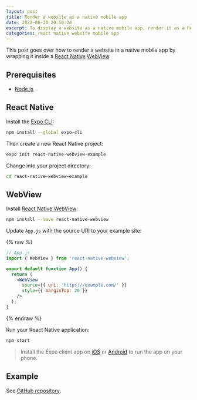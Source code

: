 ```yaml
---
layout: post
title: Render a website as a native mobile app
date: 2022-06-20 20:56:28
excerpt: To display a website as a native mobile app, render it as a React Native WebView.
categories: react native website mobile app
---
```


This post goes over how to render a website in a native mobile app by wrapping it inside a [React Native](https://reactnative.dev/) [WebView](https://docs.expo.dev/versions/latest/sdk/webview/).

## Prerequisites

- [Node.js](https://nodejs.org/)

## React Native

Install the [Expo CLI](https://reactnative.dev/docs/environment-setup):

```sh
npm install --global expo-cli
```

Then create a new React Native project:

```sh
expo init react-native-webview-example
```

Change into your project directory:

```sh
cd react-native-webview-example
```

## WebView

Install [React Native WebView](https://www.npmjs.com/package/react-native-webview):

```sh
npm install --save react-native-webview
```

Update `App.js` with the source URI to your example site:

{% raw %}

```jsx
// App.js
import { WebView } from 'react-native-webview';

export default function App() {
  return (
    <WebView
      source={{ uri: 'https://example.com/' }}
      style={{ marginTop: 20 }}
    />
  );
}
```

{% endraw %}

Run your React Native application:

```sh
npm start
```

> Install the Expo client app on [iOS](https://apps.apple.com/us/app/expo-go/id982107779) or [Android](https://play.google.com/store/apps/details?id=host.exp.exponent) to run the app on your phone.

## Example

See [GitHub repository](https://github.com/remarkablemark/react-native-webview-example).
